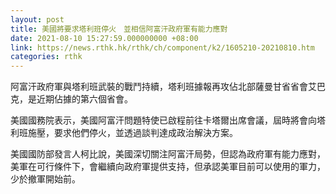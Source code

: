 ```yaml
---
layout: post
title: 美國將要求塔利班停火　並相信阿富汗政府軍有能力應對
date: 2021-08-10 15:27:59.000000000 +08:00
link: https://news.rthk.hk/rthk/ch/component/k2/1605210-20210810.htm
categories: rthk
---
```


阿富汗政府軍與塔利班武裝的戰鬥持續，塔利班據報再攻佔北部薩曼甘省省會艾巴克，是近期佔據的第六個省會。

美國國務院表示，美國阿富汗問題特使已啟程前往卡塔爾出席會議，屆時將會向塔利班施壓，要求他們停火，並透過談判達成政治解決方案。

美國國防部發言人柯比說，美國深切關注阿富汗局勢，但認為政府軍有能力應對，美軍在可行條件下，會繼續向政府軍提供支持，但承認美軍目前可以使用的軍力，少於撤軍開始前。
